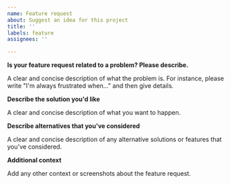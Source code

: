 ```yaml
---
name: Feature request
about: Suggest an idea for this project
title: ''
labels: feature
assignees: ''

---
```

<!-- Please remove or edit these headers if they are not appropriate -->

**Is your feature request related to a problem? Please describe.**

A clear and concise description of what the problem is. For instance, please
write "I'm always frustrated when..." and then give details.

**Describe the solution you'd like**

A clear and concise description of what you want to happen.

**Describe alternatives that you've considered**

A clear and concise description of any alternative solutions or features that
you've considered.

**Additional context**

Add any other context or screenshots about the feature request.
